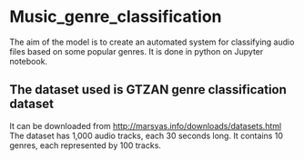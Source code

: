 # Music_genre_classification
The aim of the model is to create an automated system for classifying audio files based on some popular genres.
It is done in python on Jupyter notebook.
## The dataset used is GTZAN genre classification dataset
It can be downloaded from http://marsyas.info/downloads/datasets.html
The dataset has 1,000 audio tracks, each 30 seconds long. It contains 10 genres, each represented by 100 tracks. 
